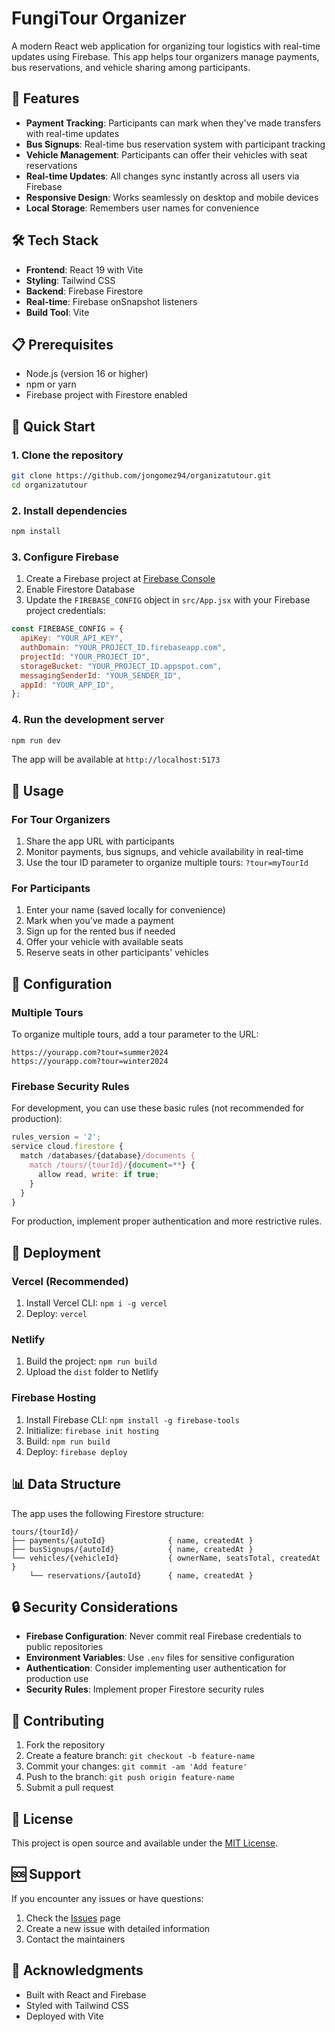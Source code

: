 # FungiTour Organizer

A modern React web application for organizing tour logistics with real-time updates using Firebase. This app helps tour organizers manage payments, bus reservations, and vehicle sharing among participants.

## 🚀 Features

- **Payment Tracking**: Participants can mark when they've made transfers with real-time updates
- **Bus Signups**: Real-time bus reservation system with participant tracking
- **Vehicle Management**: Participants can offer their vehicles with seat reservations
- **Real-time Updates**: All changes sync instantly across all users via Firebase
- **Responsive Design**: Works seamlessly on desktop and mobile devices
- **Local Storage**: Remembers user names for convenience

## 🛠️ Tech Stack

- **Frontend**: React 19 with Vite
- **Styling**: Tailwind CSS
- **Backend**: Firebase Firestore
- **Real-time**: Firebase onSnapshot listeners
- **Build Tool**: Vite

## 📋 Prerequisites

- Node.js (version 16 or higher)
- npm or yarn
- Firebase project with Firestore enabled

## 🚀 Quick Start

### 1. Clone the repository
```bash
git clone https://github.com/jongomez94/organizatutour.git
cd organizatutour
```

### 2. Install dependencies
```bash
npm install
```

### 3. Configure Firebase
1. Create a Firebase project at [Firebase Console](https://console.firebase.google.com/)
2. Enable Firestore Database
3. Update the `FIREBASE_CONFIG` object in `src/App.jsx` with your Firebase project credentials:

```javascript
const FIREBASE_CONFIG = {
  apiKey: "YOUR_API_KEY",
  authDomain: "YOUR_PROJECT_ID.firebaseapp.com",
  projectId: "YOUR_PROJECT_ID",
  storageBucket: "YOUR_PROJECT_ID.appspot.com",
  messagingSenderId: "YOUR_SENDER_ID",
  appId: "YOUR_APP_ID",
};
```

### 4. Run the development server
```bash
npm run dev
```

The app will be available at `http://localhost:5173`

## 📱 Usage

### For Tour Organizers
1. Share the app URL with participants
2. Monitor payments, bus signups, and vehicle availability in real-time
3. Use the tour ID parameter to organize multiple tours: `?tour=myTourId`

### For Participants
1. Enter your name (saved locally for convenience)
2. Mark when you've made a payment
3. Sign up for the rented bus if needed
4. Offer your vehicle with available seats
5. Reserve seats in other participants' vehicles

## 🔧 Configuration

### Multiple Tours
To organize multiple tours, add a tour parameter to the URL:
```
https://yourapp.com?tour=summer2024
https://yourapp.com?tour=winter2024
```

### Firebase Security Rules
For development, you can use these basic rules (not recommended for production):

```javascript
rules_version = '2';
service cloud.firestore {
  match /databases/{database}/documents {
    match /tours/{tourId}/{document=**} {
      allow read, write: if true;
    }
  }
}
```

For production, implement proper authentication and more restrictive rules.

## 🚀 Deployment

### Vercel (Recommended)
1. Install Vercel CLI: `npm i -g vercel`
2. Deploy: `vercel`

### Netlify
1. Build the project: `npm run build`
2. Upload the `dist` folder to Netlify

### Firebase Hosting
1. Install Firebase CLI: `npm install -g firebase-tools`
2. Initialize: `firebase init hosting`
3. Build: `npm run build`
4. Deploy: `firebase deploy`

## 📊 Data Structure

The app uses the following Firestore structure:

```
tours/{tourId}/
├── payments/{autoId}              { name, createdAt }
├── busSignups/{autoId}            { name, createdAt }
└── vehicles/{vehicleId}           { ownerName, seatsTotal, createdAt }
    └── reservations/{autoId}      { name, createdAt }
```

## 🔒 Security Considerations

- **Firebase Configuration**: Never commit real Firebase credentials to public repositories
- **Environment Variables**: Use `.env` files for sensitive configuration
- **Authentication**: Consider implementing user authentication for production use
- **Security Rules**: Implement proper Firestore security rules

## 🤝 Contributing

1. Fork the repository
2. Create a feature branch: `git checkout -b feature-name`
3. Commit your changes: `git commit -am 'Add feature'`
4. Push to the branch: `git push origin feature-name`
5. Submit a pull request

## 📄 License

This project is open source and available under the [MIT License](LICENSE).

## 🆘 Support

If you encounter any issues or have questions:
1. Check the [Issues](https://github.com/jongomez94/organizatutour/issues) page
2. Create a new issue with detailed information
3. Contact the maintainers

## 🙏 Acknowledgments

- Built with React and Firebase
- Styled with Tailwind CSS
- Deployed with Vite
